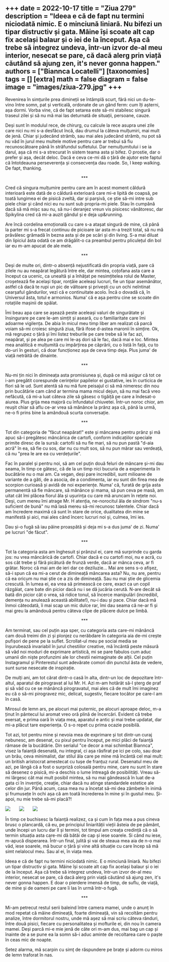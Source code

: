 
+++
date = 2022-10-17
title = "Ziua 279"
description = "Ideea e că de fapt nu termini niciodată nimic. E o minciună liniară. Nu bifezi un tipar distructiv și gata. Mâine își scoate alt cap fix același balaur și o iei de la început. Așa că trebe să integrez undeva, într-un izvor de-al meu interior, nesecat se pare, că dacă alerg prin viață căutând să ajung zen, it's never gonna happen."
authors = ["Biannca Locatelli"]
[taxonomies]
tags = []
[extra]
math = false
diagram = false
image = "images/ziua-279.jpg"
+++
---

Revenirea în simțurile prea dimineții se întâmplă scurt, fără nici un du-te-vino între somn, pat și verticală, ordonate de un gând ferm: cum îți așterni, așa dormi. Vorba vine, că de fapt setarea este să-mi stabilesc singură traseul zilei și să nu mă mai las deturnată de situații, persoane, cauze.

Deși sunt în modulul rece, de chirurg, cu calcule la rece asupra unei zile care nici nu mi s-a desfăcut încă, dau drumul la câteva mulțumiri, mai mult de jenă. Chiar și judecând strâmb, sau mai ales judecând strâmb, nu pot să nu văd în jurul meu multele motive pentru care ar trebui să fiu recunoscătoare până în străfundul sufletului. Dar nemulțumitului i se ia darul, așa că mi s-a strecurat în sistem teama asta și bifez. O prostie, dar o prefer și așa, decât deloc. Dacă e ceva ce-mi dă o țâră de ajutor este faptul că întotdeauna perseverența și consecvența dau roade. So, I keep walking. De fapt, thanking.

<p style="text-align: center;">***</p>

Cred că singura mulțumire pentru care am în acest moment căldură interioară este dată de o căldură exterioară care mi-e lipită de coapsă, pe toată lungimea ei de pisică zveltă, dar și parșivă, ce știe să-mi intre sub piele chiar și când nici eu nu sunt sub propria-mi piele. Stau în cumpănă dacă să mă mișc sau nu, să nu-i deranjez vreun vis pisicesc vânătoresc, dar Spikylina cred că mi-a auzit gândul și e deja up&running.

Are încă cordelina emoțională cu care s-a atașat singură de mine, că până la parter mi s-a frecat continuu de picioare iar asta m-a trezit total, să nu mă prăvălesc grămadă în bezna asta și de pe scări și din living. S-a mai diluat din lipiciul ăsta odată ce am drăgălit-o ca preambul pentru pliculețul din bol iar eu m-am apucat de ale mele.

<p style="text-align: center;">***</p>

Deși de multe ori, dintr-o absență nejustificată din propria viață, pare că zilele nu au neapărat legătură între ele, dar mintea, coțofana asta care a început ca ucenic, ca unealtă și a înhățat pe nesimțitelea rolul de Master, croșetează fie același tipar, ronțăie aceleași lucruri, fie un tipar asemănător, astfel că dacă te rupi un pic de vâltoare și privești cu un ochi neîntinat cearșaful gândurilor, vezi că e continuitate acolo. Încă o dovadă că, în Universul ăsta, totul e armonios. Numa' că e așa pentru cine se scoate din rotațiile mașinii de spălat.

Îmi beau apa care se așează peste aceleași valuri de singurătate și însingurare pe care le-am simțit și aseară, cu o familiaritate care îmi adoarme vigilența. De abia în micul meu timp liber am realizat că parcă voiam să-mi croiesc singură ziua, fără ifose d-astea maronii în simțire. Ok, mă regrupez o țâră și îmi listez treburile pe care trebe să le fac azi, neapărat, și pe alea pe care mi le-aș dori să le fac, dacă mai e loc. Mintea mea analitică e mulțumită cu impărțirea pe căprării, cu o listă în față, cu to do-uri în gesturi, că doar funcționez așa de ceva timp deja. Plus juma' de viață netrăită de dinainte.

<p style="text-align: center;">***</p>

Nu-mi țin nici în dimineața asta promisiunea și, după ce mă asigur că tot ce i-am pregătit corespunde cerințelor papilelor ei gustative, ies în curticica de flori să le ud. Sunt atentă să nu mă fure peisajul ci să mă nimeresc din nou prin bucătărie cam când ar termina mama micul dejun, să nu mai facă vreo nefăcută, că mi-a luat câteva zile să găsesc o tigăiță pe care a îndesat-o aiurea. Plus grija mea majoră cu înfundatul chiuvetei. Într-un noroc chior, am reușit chiar să aflu ce-ar vrea să mănânce la prânz așa că, până la urmă, ne-o fi prins bine la amândouă scurta conversație.

<p style="text-align: center;">***</p>

Tot din categoria de "făcut neapărat!" este și mâncarea pentru prânz și mă apuc să-i pregătesc mâncărica de cartofi, conform indicațiilor speciale primite diresc de la sursă: cartofii să nu fie mari, să nu pun pastă "d-aia acră" în ea, să fie cu sos, dar nu cu mult sos, să nu pun mărar sau verdeață, că nu "prea le are ea cu verdețurile".

Fac în paralel și pentru noi, să am cel puțin două feluri de mâncare și-mi dau seama, în timp ce gătesc, că de la un timp nici bucuria de a experimenta în bucătărie nu o mai am. Ca vegan, deși pare incredibil, sunt milioane de variante de a găti, de a asocia, de a condimenta, iar eu sunt din firea mea de scorpion curioasă și avidă de noi experiențe. Numa' că, furată de grija asta permanentă să fie mâncare, să mănânce și mama, să pun ceva pe masă, am uitat cât îmi plăcea fiorul ăla și ușurința cu care mă aruncam în rețete noi. Deși, cum mereu îmi atrage Mr. H atenția, ne-norocitul ăla de sindrom "nu-s suficient de bună" nu mă lasă mereu să-mi recunosc talentele. Chiar dacă am încredere maximă că sunt în stare de orice, dualitatea din mine se manifestă și aici, mai ales când încerc lucruri noi și, culmea, îmi ies.

Dau și-o fugă să iau pâine proaspătă și deja mi s-a dus juma' de zi. Numa' pe lucruri "de făcut".

<p style="text-align: center;">***</p>

Tot la categoria asta am înghesuit și prânzul ei, care mă surprinde cu garda jos: nu vrea mâncărică de cartofi. Chiar dacă e cu cartofi moi, nu e acră, cu sos cât trebe și fără picătură de frunză verde, dacă ar mânca ceva, ar fi grătar. Noroc că mai am de ieri dar ce deziluzie… Mai are sens s-o afișez, să-i spun că ea mi-a cerut de dimineață mâncarea asta? Nu, nu are, pentru că ea oricum nu mai știe ce a zis de dimineață. Sau nu mai știe de glicemia crescută. În lumea ei, ea vrea să primească ce cere, exact ca un copil răzgâiat, care bate din picior dacă nu i se dă jucăria cerută. N-are decât să bată din picior cât o vrea, să ridice tonul, să încerce manipulări (incredibil, demența nu anulează această abilitate!), nu-i dau și pace. Chiar dacă mă înmoi câteodată, îi mai scap un mic dulce rar, îmi dau seama că ne-ar fi și mai greu la amândouă pentru câteva clipe de plăcere dulce pe limbă.

<p style="text-align: center;">***</p>

Am terminat, sau cel puțin așa sper, cu categoria asta care-mi mănâncă cam două treimi din zi și plonjez cu nerăbdare în categoria aia de-mi crește pufișori de pene pe la suflet. Scrollat-ul meu pe social media se înșurubează invariabil în jurul chestiilor creative, mă încântă peste măsură să văd noi moduri de exprimare artistică, mi se pare fabulos cum aduc umanii din niște profunzimi ale lor chestii neimaginate de alții. Cel puțin Instagramul și Pinterestul sunt adevărate comori din punctul ăsta de vedere, sunt surse nesecate de inspirație.

De mulți ani, am tot cărat dintr-o casă în alta, dintr-un loc de depozitare într-altul, aparatul de pirogravat al lui Mr. H. Azi m-am hotărât să-l șterg de praf și să văd cu ce se mănâncă pirogravatul, mai ales că de mult îmi imaginez eu că o să-mi pirogravez mic, delicat, sugestiv, fiecare tocător pe care-l am în casă.

Mirosul de lemn ars, pe alocuri mai puternic, pe alocuri aproape deloc, m-a ținut în pântecul lui aromat vreo oră plină de încercări. Evident că trebe exersat, e prima oară în viața mea, aparatul e antic și mai trebe updatat, dar mi-a plăcut tare experiența. O s-o repet cu prima ocazie posibilă.

Tot azi, tot pentru mine și nevoia mea de exprimare și tot dintr-un curaj nebunesc, am desenat, cu pixul pentru început, pe mici plăci de faianță rămase de la bucătărie. Din serialul "ce decor a mai schimbat Biannca", visez la faianță desenată, nu integral, ci așa răsfirat pe ici pe colo, sau doar un brâu, ceva minimalist, dar stilul ăla care pe mine mă încântă cel mai mult: un british aristocrat amestecat cu tușe de franțuz rural. Desenatul meu de azi, pe lângă că a fost o surpriză colosală pentru mine, care nu sunt în stare să desenez o pisică, mi-a deschis o lume întreagă de posibilități. Vreau să-mi lărgesc cât mai mult posibil mintea, să nu mai gândească în luat de-a gata ci în invenție, creație, chiar dacă nu atinge standardele estetice ale celor din jur. Până acum, casa mea nu a încetat să-mi dea zâmbete în inimă și frumusețe în ochi așa că am toată încrederea în mine și în gustul meu. Și-apoi, nu mie trebe să-mi placă?!

<div class="flex justify-center h-96">
   <img class="h-96" src="faianta 1.jpeg" /> &nbsp; &nbsp; &nbsp;
   <img class="h-96" src="faianta 2.jpeg" /> &nbsp; &nbsp; &nbsp;
   <img class="h-96" src="faianta.jpeg" /> &nbsp; &nbsp; &nbsp;
</div>

În timp ce buchisesc la faianță realizez, ca și cum în fața mea a pus cineva brusc o plancardă, că eu, pe principiul liniarității vieții ăsteia de pe pământ, unde începi un lucru dar îl și termini, tot timpul am creața credință că o să termin situația asta care-mi dă bătăi de cap și iese soarele. Si când nu iese, m-apucă disperarea. Într-un final, julită și vai de steaua mea aia de n-o mai văd, iese soarele, mă bucur o țâră și vine altă situație cu care încep să mă simt nelalocul meu. Sau al ei, în viața mea.

Ideea e că de fapt nu termini niciodată nimic. E o minciună liniară. Nu bifezi un tipar distructiv și gata. Mâine își scoate alt cap fix același balaur și o iei de la început. Așa că trebe să integrez undeva, într-un izvor de-al meu interior, nesecat se pare, că dacă alerg prin viață căutând să ajung zen, it's never gonna happen. E doar o pierdere imensă de timp, de suflu, de viață, de mine și de oameni pe care îi las în urmă într-o fugă.

<p style="text-align: center;">***</p>

Mi-am petrecut restul serii baleind între camera mamei, unde o anunț în mod repetat că mâine dimineață, foarte dimineață, vin să recoltăm pentru analize, între dormitorul nostru, unde mă așez să mai scriu câteva rânduri, între două pisici, fiecare cu personalitatea și mofturile ei, din nou în camera mamei. Deși parcă mi-e mie jenă de câte ori m-am dus, mai bag un cap și înainte de a se pune ea la somn să-i aduc aminte de recoltarea care o paște în ceas mic de noapte.

Setez alarma, mă scarpin cu simț de răspundere pe brațe și adorm cu miros de lemn traforat în nas.
